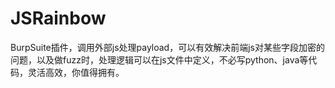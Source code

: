 # JSRainbow
BurpSuite插件，调用外部js处理payload，可以有效解决前端js对某些字段加密的问题，以及做fuzz时，处理逻辑可以在js文件中定义，不必写python、java等代码，灵活高效，你值得拥有。

